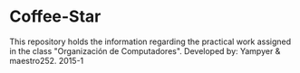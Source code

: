 # Coffee-Star
This repository holds the information regarding the practical work assigned in the class "Organización de Computadores". Developed by: Yampyer &amp; maestro252. 2015-1
